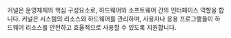 커널은 운영체제의 핵심 구성요소로, 하드웨어와 소프트웨어 간의 인터페이스 역할을 합니다. 커널은 시스템의 리소스와 하드웨어를 관리하며, 사용자나 응용 프로그램들이 하드웨어 리소스를 안전하고 효율적으로 사용할 수 있도록 지원합니다.
